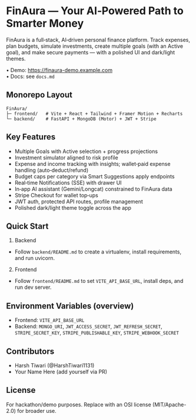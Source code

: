 # FinAura — Your AI‑Powered Path to Smarter Money

FinAura is a full‑stack, AI‑driven personal finance platform. Track expenses, plan budgets, simulate investments, create multiple goals (with an Active goal), and make secure payments — with a polished UI and dark/light themes.

• Demo: https://finaura-demo.example.com  
• Docs: see `docs.md`

## Monorepo Layout

```
FinAura/
├─ frontend/   # Vite + React + Tailwind + Framer Motion + Recharts
└─ backend/    # FastAPI + MongoDB (Motor) + JWT + Stripe
```

## Key Features

- Multiple Goals with Active selection + progress projections
- Investment simulator aligned to risk profile
- Expense and income tracking with insights; wallet‑paid expense handling (auto‑deduct/refund)
- Budget caps per category via Smart Suggestions apply endpoints
- Real‑time Notifications (SSE) with drawer UI
- In‑app AI assistant (Gemini/Longcat) constrained to FinAura data
- Stripe Checkout for wallet top‑ups
- JWT auth, protected API routes, profile management
- Polished dark/light theme toggle across the app

## Quick Start

1) Backend
- Follow `backend/README.md` to create a virtualenv, install requirements, and run uvicorn.

2) Frontend
- Follow `frontend/README.md` to set `VITE_API_BASE_URL`, install deps, and run dev server.

## Environment Variables (overview)

- Frontend: `VITE_API_BASE_URL`
- Backend: `MONGO_URI`, `JWT_ACCESS_SECRET`, `JWT_REFRESH_SECRET`, `STRIPE_SECRET_KEY`, `STRIPE_PUBLISHABLE_KEY`, `STRIPE_WEBHOOK_SECRET`

## Contributors

- Harsh Tiwari (@HarshTiwari1131)
- Your Name Here (add yourself via PR)

## License

For hackathon/demo purposes. Replace with an OSI license (MIT/Apache-2.0) for broader use.
